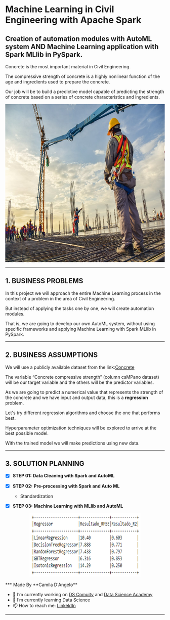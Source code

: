 # **Machine Learning in Civil Engineering with Apache Spark**

## Creation of automation modules with AutoML system AND Machine Learning application with Spark MLlib in PySpark.

Concrete is the most important material in Civil Engineering.

The compressive strength of concrete is a highly nonlinear function of the age and ingredients used to prepare the concrete.

Our job will be to build a predictive model capable of predicting the strength of concrete based on a series of concrete characteristics and ingredients.

<div align="center">
<p float="left">
    <img src="/images/concreto.jpg" width="1000" height="500"/>
</p>
</div>

***
## 1. BUSINESS PROBLEMS

In this project we will approach the entire Machine Learning process in the context of a problem in the area of Civil Engineering.

But instead of applying the tasks one by one, we will create automation modules.

That is, we are going to develop our own AutoML system, without using specific frameworks and applying Machine Learning with Spark MLlib in PySpark.

***
## 2. BUSINESS ASSUMPTIONS

We will use a publicly available dataset from the link:[Concrete](https://archive.ics.uci.edu/ml/datasets/Concrete+Compressive+Strength)

The variable “Concrete compressive strength” (column csMPano dataset) will be our target variable and the others will be the predictor variables.

As we are going to predict a numerical value that represents the strength of the concrete and we have input and output data, this is a **regression** problem.

Let's try different regression algorithms and choose the one that performs best. 

Hyperparameter optimization techniques will be explored to arrive at the best possible model.

With the trained model we will make predictions using new data.

***
## 3. SOLUTION PLANNING

- [x] **STEP 01:** **Data Cleaning with Spark and AutoML**

- [x] **STEP 02:** **Pre-processing with Spark and Auto ML**
    * Standardization

- [x] **STEP 03:** **Machine Learning with MLlib and AutoML**


<div align="center">
<p float="left">
    <img src="/images/models.png" width="350" height="200"/>
</p>
</div>
***
Made By **Camila D'Angelo**

- 🔭 I’m currently working on [DS Comuity](https://www.comunidadedatascience.com/) and [Data Science Academy](https://www.datascienceacademy.com.br/bundle/formacao-cientista-de-dados)
- 🌱 I’m currently learning Data Science
- 📫 How to reach me:  [LinkeldIn](https://www.linkedin.com/in/camiladangelotempesta/)

***
